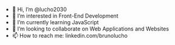 - 👋 Hi, I’m @lucho2030
- 👀 I’m interested in Front-End Development
- 🌱 I’m currently learning JavaScript
- 💞️ I’m looking to collaborate on Web Applications and Websites
- 📫 How to reach me: linkedin.com/brunolucho

<!---
lucho2030/lucho2030 is a ✨ special ✨ repository because its `README.md` (this file) appears on your GitHub profile.
You can click the Preview link to take a look at your changes.
--->
